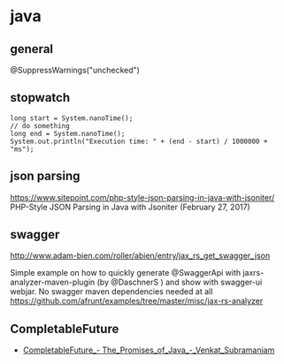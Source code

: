 
# java



## general

@SuppressWarnings("unchecked")



## stopwatch

```
long start = System.nanoTime();
// do something
long end = System.nanoTime();
System.out.println("Execution time: " + (end - start) / 1000000 + "ms");
```


## json parsing

https://www.sitepoint.com/php-style-json-parsing-in-java-with-jsoniter/
PHP-Style JSON Parsing in Java with Jsoniter (February 27, 2017)



## swagger

http://www.adam-bien.com/roller/abien/entry/jax_rs_get_swagger_json


Simple example on how to quickly generate @SwaggerApi with jaxrs-analyzer-maven-plugin (by @DaschnerS ) and show with swagger-ui webjar. No swagger maven dependencies needed at all
https://github.com/afrunt/examples/tree/master/misc/jax-rs-analyzer


## CompletableFuture

* [CompletableFuture_- The_Promises_of_Java_-_Venkat_Subramaniam](https://vimeo.com/267930513)

